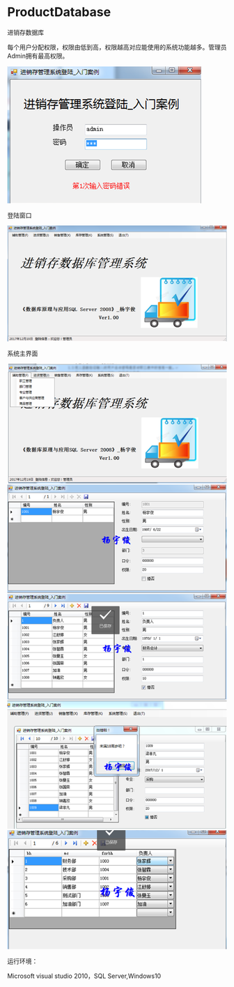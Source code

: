 # ProductDatabase
进销存数据库

每个用户分配权限，权限由低到高，权限越高对应能使用的系统功能越多。管理员Admin拥有最高权限。

![Alt text](https://github.com/Ian0903/ProductDatabase/blob/master/example/1.png)

登陆窗口

![Alt text](https://github.com/Ian0903/ProductDatabase/blob/master/example/2.png)

系统主界面

![Alt text](https://github.com/Ian0903/ProductDatabase/blob/master/example/3.png)
![Alt text](https://github.com/Ian0903/ProductDatabase/blob/master/example/4.png)
![Alt text](https://github.com/Ian0903/ProductDatabase/blob/master/example/5.png)
![Alt text](https://github.com/Ian0903/ProductDatabase/blob/master/example/6.png)
![Alt text](https://github.com/Ian0903/ProductDatabase/blob/master/example/7.png)

运行环境：

Microsoft visual studio 2010，SQL Server,Windows10

